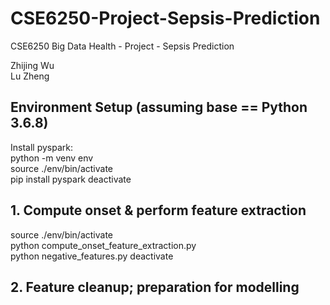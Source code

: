 # CSE6250-Project-Sepsis-Prediction
CSE6250 Big Data Health - Project - Sepsis Prediction

Zhijing Wu\
Lu Zheng

## Environment Setup (assuming base == Python 3.6.8)
Install pyspark:\
python -m venv env\
source ./env/bin/activate\
pip install pyspark
deactivate

## 1. Compute onset & perform feature extraction
source ./env/bin/activate\
python compute_onset_feature_extraction.py\
python negative_features.py
deactivate

## 2. Feature cleanup; preparation for modelling


